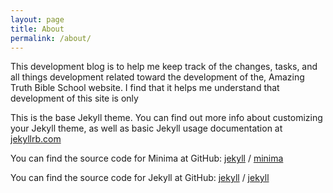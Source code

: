 ```yaml
---
layout: page
title: About
permalink: /about/
---
```


This development blog is to help me keep track of the changes, tasks, and all things development related toward the development of the, Amazing Truth Bible School website. I find that it helps me understand that development of this site is only 

This is the base Jekyll theme. You can find out more info about customizing your Jekyll theme, as well as basic Jekyll usage documentation at [jekyllrb.com](https://jekyllrb.com/)

You can find the source code for Minima at GitHub:
[jekyll][jekyll-organization] /
[minima](https://github.com/jekyll/minima)

You can find the source code for Jekyll at GitHub:
[jekyll][jekyll-organization] /
[jekyll](https://github.com/jekyll/jekyll)


[jekyll-organization]: https://github.com/jekyll
